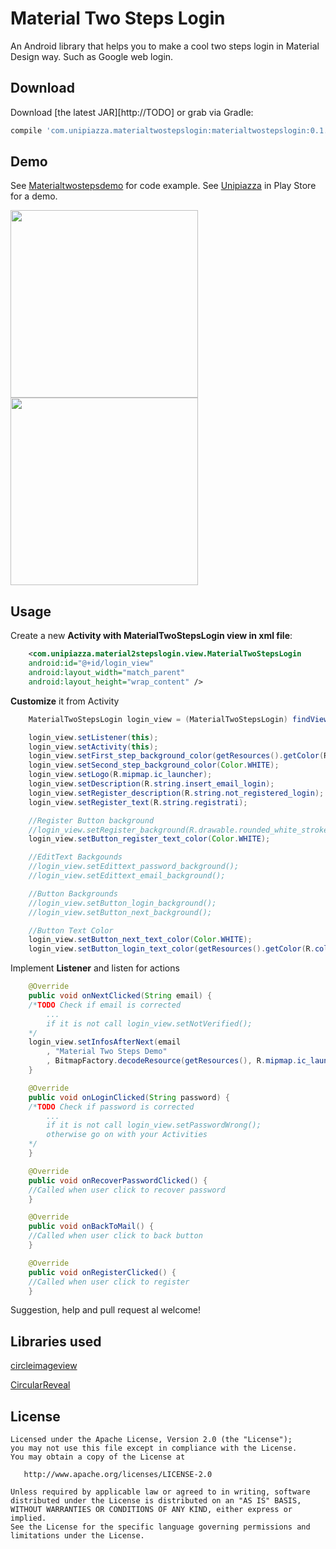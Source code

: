 Material Two Steps Login
======

An Android library that helps you to make a cool two steps login in Material Design way. Such as Google web login.

Download
--------

Download [the latest JAR][http://TODO] or grab via Gradle:

```groovy
compile 'com.unipiazza.materialtwostepslogin:materialtwostepslogin:0.1.1'
```

Demo
-------------
See [Materialtwostepsdemo](https://github.com/unipiazza/unipiazza-android-twostepslogin/tree/master/materialtwostepsdemo) for code example.
See [Unipiazza](https://play.google.com/store/apps/details?id=com.unipiazza.utentiapp) in Play Store for a demo.

<img src="https://github.com/unipiazza/unipiazza-android-twostepslogin/blob/master/art/demo1.png" width="300">
<img src="https://github.com/unipiazza/unipiazza-android-twostepslogin/blob/master/art/demo2.png" width="300">

Usage
-------------
Create a new **Activity with MaterialTwoStepsLogin view in xml file**:

```xml
	<com.unipiazza.material2stepslogin.view.MaterialTwoStepsLogin
	android:id="@+id/login_view"
	android:layout_width="match_parent"
	android:layout_height="wrap_content" />
```

**Customize** it from Activity

```java
	MaterialTwoStepsLogin login_view = (MaterialTwoStepsLogin) findViewById(R.id.login_view);

	login_view.setListener(this);
	login_view.setActivity(this);
	login_view.setFirst_step_background_color(getResources().getColor(R.color.colorPrimary));
	login_view.setSecond_step_background_color(Color.WHITE);
	login_view.setLogo(R.mipmap.ic_launcher);
	login_view.setDescription(R.string.insert_email_login);
	login_view.setRegister_description(R.string.not_registered_login);
	login_view.setRegister_text(R.string.registrati);

	//Register Button background
	//login_view.setRegister_background(R.drawable.rounded_white_stroke_button);
	login_view.setButton_register_text_color(Color.WHITE);

	//EditText Backgounds
	//login_view.setEdittext_password_background();
	//login_view.setEdittext_email_background();

	//Button Backgrounds
	//login_view.setButton_login_background();
	//login_view.setButton_next_background();

	//Button Text Color
	login_view.setButton_next_text_color(Color.WHITE);
	login_view.setButton_login_text_color(getResources().getColor(R.color.colorPrimary));
```

Implement **Listener** and listen for actions


```java
	@Override
	public void onNextClicked(String email) {
	/*TODO Check if email is corrected
	    ...
	    if it is not call login_view.setNotVerified();
	*/
	login_view.setInfosAfterNext(email
		, "Material Two Steps Demo"
		, BitmapFactory.decodeResource(getResources(), R.mipmap.ic_launcher));
	}

	@Override
	public void onLoginClicked(String password) {
	/*TODO Check if password is corrected
	    ...
	    if it is not call login_view.setPasswordWrong();
	    otherwise go on with your Activities
	*/
	}

	@Override
	public void onRecoverPasswordClicked() {
	//Called when user click to recover password
	}

	@Override
	public void onBackToMail() {
	//Called when user click to back button
	}

	@Override
	public void onRegisterClicked() {
	//Called when user click to register
	}
```

Suggestion, help and pull request al welcome!

Libraries used
-------
[circleimageview](https://github.com/hdodenhof/CircleImageView)

[CircularReveal](https://github.com/ozodrukh/CircularReveal)

License
-------

    Licensed under the Apache License, Version 2.0 (the "License");
    you may not use this file except in compliance with the License.
    You may obtain a copy of the License at

       http://www.apache.org/licenses/LICENSE-2.0

    Unless required by applicable law or agreed to in writing, software
    distributed under the License is distributed on an "AS IS" BASIS,
    WITHOUT WARRANTIES OR CONDITIONS OF ANY KIND, either express or implied.
    See the License for the specific language governing permissions and
    limitations under the License.

